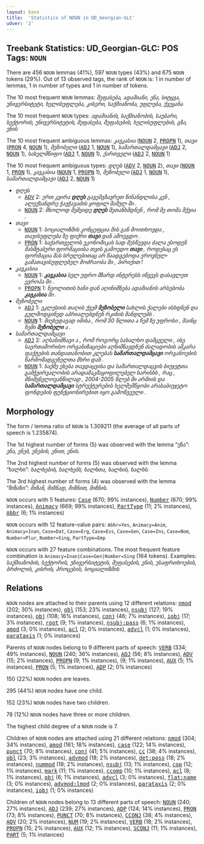 ```yaml
---
layout: base
title:  'Statistics of NOUN in UD_Georgian-GLC'
udver: '2'
---
```


## Treebank Statistics: UD_Georgian-GLC: POS Tags: `NOUN`

There are 456 `NOUN` lemmas (41%), 597 `NOUN` types (43%) and 675 `NOUN` tokens (29%).
Out of 13 observed tags, the rank of `NOUN` is: 1 in number of lemmas, 1 in number of types and 1 in number of tokens.

The 10 most frequent `NOUN` lemmas: <em>შეფასება, ადამიანი, ენა, სიტყვა, უნივერსიტეტი, ხელისუფლება, კისერი, საქმიანობა, უფლება, ქვეყანა</em>

The 10 most frequent `NOUN` types:  <em>ადამიანის, საქმიანობის, საუბარი, სექტორის, უნივერსიტეტის, შეფასება, შეფასების, ხელისუფლების, გზა, ენის</em>

The 10 most frequent ambiguous lemmas: <em>კავკასია</em> (<tt><a href="ka_glc-pos-NOUN.html">NOUN</a></tt> 2, <tt><a href="ka_glc-pos-PROPN.html">PROPN</a></tt> 1), <em>თავი</em> (<tt><a href="ka_glc-pos-PRON.html">PRON</a></tt> 4, <tt><a href="ka_glc-pos-NOUN.html">NOUN</a></tt> 1), <em>მეზობელი</em> (<tt><a href="ka_glc-pos-ADJ.html">ADJ</a></tt> 1, <tt><a href="ka_glc-pos-NOUN.html">NOUN</a></tt> 1), <em>სამართალდამცავი</em> (<tt><a href="ka_glc-pos-ADJ.html">ADJ</a></tt> 2, <tt><a href="ka_glc-pos-NOUN.html">NOUN</a></tt> 1), <em>სახელმწიფო</em> (<tt><a href="ka_glc-pos-ADJ.html">ADJ</a></tt> 1, <tt><a href="ka_glc-pos-NOUN.html">NOUN</a></tt> 1), <em>ქართველი</em> (<tt><a href="ka_glc-pos-ADJ.html">ADJ</a></tt> 2, <tt><a href="ka_glc-pos-NOUN.html">NOUN</a></tt> 1)

The 10 most frequent ambiguous types:  <em>დღეს</em> (<tt><a href="ka_glc-pos-ADV.html">ADV</a></tt> 2, <tt><a href="ka_glc-pos-NOUN.html">NOUN</a></tt> 2), <em>თავი</em> (<tt><a href="ka_glc-pos-NOUN.html">NOUN</a></tt> 1, <tt><a href="ka_glc-pos-PRON.html">PRON</a></tt> 1), <em>კავკასია</em> (<tt><a href="ka_glc-pos-NOUN.html">NOUN</a></tt> 1, <tt><a href="ka_glc-pos-PROPN.html">PROPN</a></tt> 1), <em>მეზობელი</em> (<tt><a href="ka_glc-pos-ADJ.html">ADJ</a></tt> 1, <tt><a href="ka_glc-pos-NOUN.html">NOUN</a></tt> 1), <em>სამართალდამცავი</em> (<tt><a href="ka_glc-pos-ADJ.html">ADJ</a></tt> 2, <tt><a href="ka_glc-pos-NOUN.html">NOUN</a></tt> 1)


* <em>დღეს</em>
  * <tt><a href="ka_glc-pos-ADV.html">ADV</a></tt> 2: <em>ერთ კვირა <b>დღეს</b> გავემგზავრეთ წინანდლისა კენ , ალექსანდრე ჭავჭავაძის ყოფილ მამულ ში .</em>
  * <tt><a href="ka_glc-pos-NOUN.html">NOUN</a></tt> 2: <em>მხოლოდ მეშვიდე <b>დღეს</b> შეთანხმდნენ , რომ მე თომა მქვია .</em>
* <em>თავი</em>
  * <tt><a href="ka_glc-pos-NOUN.html">NOUN</a></tt> 1: <em>სოციალიზმის კონცეფცია მის გან მოითხოვდა , თავისუფლება ზე ფიქრი <b>თავი</b> დან ამოეგდო .</em>
  * <tt><a href="ka_glc-pos-PRON.html">PRON</a></tt> 1: <em>საქართველოს ეკონომიკას სად შესწევდა ძალა ესოდენ მასშტაბური ფორმაციისა თვის გამოედო <b>თავი</b> , როდესაც ეს ფორმაცია მას სრულებითაც არ წაადგებოდა ეროვნულ-გამათავისუფლებელ მოძრაობა ში , პირიქით !</em>
* <em>კავკასია</em>
  * <tt><a href="ka_glc-pos-NOUN.html">NOUN</a></tt> 1: <em><b>კავკასია</b> სულ უფრო მზარდ ინტერესს იწვევს დასავლეთ ევროპა ში .</em>
  * <tt><a href="ka_glc-pos-PROPN.html">PROPN</a></tt> 1: <em>ნეოლითის ხანი დან აღინიშნება ადამიანის არსებობა <b>კავკასია</b> ში .</em>
* <em>მეზობელი</em>
  * <tt><a href="ka_glc-pos-ADJ.html">ADJ</a></tt> 1: <em>ეკლესიის თაღის ქვეშ <b>მეზობელი</b> სახლის ქალები ისხდნენ და გულმოდგინედ აპრიალებდნენ რკინის შანდლებს .</em>
  * <tt><a href="ka_glc-pos-NOUN.html">NOUN</a></tt> 1: <em>მიუხედავად იმისა , რომ 30 წლითა ა ჩემ ზე უფროსი , მაინც ჩემი <b>მეზობელი</b> ა .</em>
* <em>სამართალდამცავი</em>
  * <tt><a href="ka_glc-pos-ADJ.html">ADJ</a></tt> 2: <em>აღსანიშნავი ა , რომ როგორც სახალხო დამცველი , ისე საერთაშორისო ორგანიზაციები აღნიშნავდნენ ძალადობის აშკარა ფაქტების თანდათანობით კლებას <b>სამართალდამცავი</b> ორგანოების წარმომადგენელთა მხრი დან .</em>
  * <tt><a href="ka_glc-pos-NOUN.html">NOUN</a></tt> 1: <em>საქმე ეხება თავდაცვისა და სამართალდაცვის ბიუჯეტთა გამჭვირვალობის არადამაკმაყოფილებელ ხარისხს , რაც , მნიშვნელოვანწილად , 2004-2005 წლებ ში არმიის და <b>სამართალდამცავი</b> სტრუქტურების ხელშემწყობი არასაბიუჯეტო ფონდების ფუნქციონირებით იყო გამოწვეული .</em>

## Morphology

The form / lemma ratio of `NOUN` is 1.309211 (the average of all parts of speech is 1.235874).

The 1st highest number of forms (5) was observed with the lemma “ენა”: <em>ენა, ენებ, ენების, ენით, ენის</em>.

The 2nd highest number of forms (5) was observed with the lemma “ხალხი”: <em>ხალხების, ხალხებს, ხალხთა, ხალხის, ხალხს</em>.

The 3rd highest number of forms (4) was observed with the lemma “მიზანი”: <em>მიზან, მიზნად, მიზნით, მიზნის</em>.

`NOUN` occurs with 5 features: <tt><a href="ka_glc-feat-Case.html">Case</a></tt> (670; 99% instances), <tt><a href="ka_glc-feat-Number.html">Number</a></tt> (670; 99% instances), <tt><a href="ka_glc-feat-Animacy.html">Animacy</a></tt> (669; 99% instances), <tt><a href="ka_glc-feat-PartType.html">PartType</a></tt> (11; 2% instances), <tt><a href="ka_glc-feat-Abbr.html">Abbr</a></tt> (6; 1% instances)

`NOUN` occurs with 12 feature-value pairs: `Abbr=Yes`, `Animacy=Anim`, `Animacy=Inan`, `Case=Dat`, `Case=Erg`, `Case=Ess`, `Case=Gen`, `Case=Ins`, `Case=Nom`, `Number=Plur`, `Number=Sing`, `PartType=Emp`

`NOUN` occurs with 27 feature combinations.
The most frequent feature combination is `Animacy=Inan|Case=Gen|Number=Sing` (164 tokens).
Examples: <em>საქმიანობის, სექტორის, უნივერსიტეტის, შეფასების, ენის, უსაფრთხოების, ბრძოლის, კისრის, პროცესის, სოციალიზმის</em>


## Relations

`NOUN` nodes are attached to their parents using 12 different relations: <tt><a href="ka_glc-dep-nmod.html">nmod</a></tt> (202; 30% instances), <tt><a href="ka_glc-dep-obl.html">obl</a></tt> (153; 23% instances), <tt><a href="ka_glc-dep-nsubj.html">nsubj</a></tt> (127; 19% instances), <tt><a href="ka_glc-dep-obj.html">obj</a></tt> (108; 16% instances), <tt><a href="ka_glc-dep-conj.html">conj</a></tt> (46; 7% instances), <tt><a href="ka_glc-dep-iobj.html">iobj</a></tt> (17; 3% instances), <tt><a href="ka_glc-dep-root.html">root</a></tt> (9; 1% instances), <tt><a href="ka_glc-dep-nsubj-pass.html">nsubj:pass</a></tt> (6; 1% instances), <tt><a href="ka_glc-dep-amod.html">amod</a></tt> (3; 0% instances), <tt><a href="ka_glc-dep-acl.html">acl</a></tt> (2; 0% instances), <tt><a href="ka_glc-dep-advcl.html">advcl</a></tt> (1; 0% instances), <tt><a href="ka_glc-dep-parataxis.html">parataxis</a></tt> (1; 0% instances)

Parents of `NOUN` nodes belong to 9 different parts of speech: <tt><a href="ka_glc-pos-VERB.html">VERB</a></tt> (334; 49% instances), <tt><a href="ka_glc-pos-NOUN.html">NOUN</a></tt> (240; 36% instances), <tt><a href="ka_glc-pos-ADJ.html">ADJ</a></tt> (56; 8% instances), <tt><a href="ka_glc-pos-ADV.html">ADV</a></tt> (15; 2% instances), <tt><a href="ka_glc-pos-PROPN.html">PROPN</a></tt> (9; 1% instances),  (9; 1% instances), <tt><a href="ka_glc-pos-AUX.html">AUX</a></tt> (5; 1% instances), <tt><a href="ka_glc-pos-PRON.html">PRON</a></tt> (5; 1% instances), <tt><a href="ka_glc-pos-ADP.html">ADP</a></tt> (2; 0% instances)

150 (22%) `NOUN` nodes are leaves.

295 (44%) `NOUN` nodes have one child.

152 (23%) `NOUN` nodes have two children.

78 (12%) `NOUN` nodes have three or more children.

The highest child degree of a `NOUN` node is 7.

Children of `NOUN` nodes are attached using 21 different relations: <tt><a href="ka_glc-dep-nmod.html">nmod</a></tt> (304; 34% instances), <tt><a href="ka_glc-dep-amod.html">amod</a></tt> (161; 18% instances), <tt><a href="ka_glc-dep-case.html">case</a></tt> (122; 14% instances), <tt><a href="ka_glc-dep-punct.html">punct</a></tt> (70; 8% instances), <tt><a href="ka_glc-dep-conj.html">conj</a></tt> (41; 5% instances), <tt><a href="ka_glc-dep-cc.html">cc</a></tt> (38; 4% instances), <tt><a href="ka_glc-dep-obl.html">obl</a></tt> (23; 3% instances), <tt><a href="ka_glc-dep-advmod.html">advmod</a></tt> (18; 2% instances), <tt><a href="ka_glc-dep-det-poss.html">det:poss</a></tt> (18; 2% instances), <tt><a href="ka_glc-dep-nummod.html">nummod</a></tt> (18; 2% instances), <tt><a href="ka_glc-dep-nsubj.html">nsubj</a></tt> (13; 1% instances), <tt><a href="ka_glc-dep-cop.html">cop</a></tt> (12; 1% instances), <tt><a href="ka_glc-dep-mark.html">mark</a></tt> (11; 1% instances), <tt><a href="ka_glc-dep-ccomp.html">ccomp</a></tt> (10; 1% instances), <tt><a href="ka_glc-dep-acl.html">acl</a></tt> (8; 1% instances), <tt><a href="ka_glc-dep-obj.html">obj</a></tt> (6; 1% instances), <tt><a href="ka_glc-dep-advcl.html">advcl</a></tt> (3; 0% instances), <tt><a href="ka_glc-dep-flat-name.html">flat:name</a></tt> (3; 0% instances), <tt><a href="ka_glc-dep-advmod-lmod.html">advmod:lmod</a></tt> (2; 0% instances), <tt><a href="ka_glc-dep-parataxis.html">parataxis</a></tt> (2; 0% instances), <tt><a href="ka_glc-dep-iobj.html">iobj</a></tt> (1; 0% instances)

Children of `NOUN` nodes belong to 13 different parts of speech: <tt><a href="ka_glc-pos-NOUN.html">NOUN</a></tt> (240; 27% instances), <tt><a href="ka_glc-pos-ADJ.html">ADJ</a></tt> (239; 27% instances), <tt><a href="ka_glc-pos-ADP.html">ADP</a></tt> (124; 14% instances), <tt><a href="ka_glc-pos-PRON.html">PRON</a></tt> (73; 8% instances), <tt><a href="ka_glc-pos-PUNCT.html">PUNCT</a></tt> (70; 8% instances), <tt><a href="ka_glc-pos-CCONJ.html">CCONJ</a></tt> (38; 4% instances), <tt><a href="ka_glc-pos-ADV.html">ADV</a></tt> (20; 2% instances), <tt><a href="ka_glc-pos-NUM.html">NUM</a></tt> (19; 2% instances), <tt><a href="ka_glc-pos-VERB.html">VERB</a></tt> (18; 2% instances), <tt><a href="ka_glc-pos-PROPN.html">PROPN</a></tt> (15; 2% instances), <tt><a href="ka_glc-pos-AUX.html">AUX</a></tt> (12; 1% instances), <tt><a href="ka_glc-pos-SCONJ.html">SCONJ</a></tt> (11; 1% instances), <tt><a href="ka_glc-pos-PART.html">PART</a></tt> (5; 1% instances)

